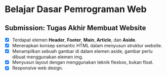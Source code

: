 # Belajar Dasar Pemrograman Web

## Submission: Tugas Akhir Membuat Website

- [x] Terdapat elemen **Header**, **Footer**, **Main**, **Article**, dan **Aside**.
- [x] Menerapkan konsep semantic HTML dalam menyusun struktur website.
- [x] Menampilkan sebuah gambar di dalam elemen aside, gambar perlu dibuat menggunakan elemen img.
- [x] Menyusun layout dengan menggunakan teknik flexbox, bukan float.
- [x] Responsive web design.
